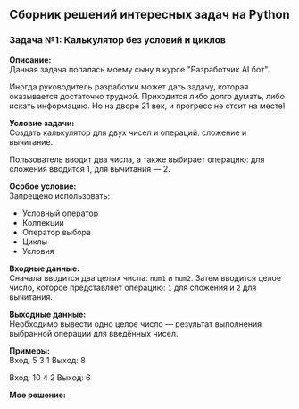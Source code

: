 ## Сборник решений интересных задач на Python

### Задача №1: Калькулятор без условий и циклов

**Описание:**  
Данная задача попалась моему сыну в курсе "Разработчик AI бот".  

Иногда руководитель разработки может дать задачу, которая оказывается достаточно трудной. Приходится либо долго думать, либо искать информацию. Но на дворе 21 век, и прогресс не стоит на месте!

**Условие задачи:**  
Создать калькулятор для двух чисел и операций: сложение и вычитание.

Пользователь вводит два числа, а также выбирает операцию: для сложения вводится 1, для вычитания — 2.

**Особое условие:**  
Запрещено использовать:
- Условный оператор
- Коллекции
- Оператор выбора
- Циклы
- Условия

**Входные данные:**  
Сначала вводится два целых числа: `num1` и `num2`. Затем вводится целое число, которое представляет операцию: `1` для сложения и `2` для вычитания.

**Выходные данные:**  
Необходимо вывести одно целое число — результат выполнения выбранной операции для введённых чисел.

**Примеры:**  
Вход: 5 3 1
Выход: 8

Вход: 10 4 2
Выход: 6

**Мое решение:**  
